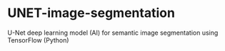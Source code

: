 # UNET-image-segmentation
U-Net deep learning model (AI) for semantic image segmentation using TensorFlow (Python)
